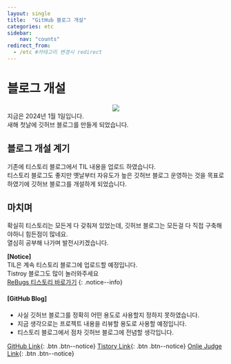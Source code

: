 ```yaml
---
layout: single
title:  "GitHub 블로그 개설"
categories: etc
sidebar:
    nav: "counts"
redirect_from:
  - /etc #카테고리 변경시 redirect
---
```


# 블로그 개설
<center><img src="{{site.url}}/images/2024-01-01-first/github.png"></center>
지금은 2024년 1월 1일입니다.<br>
새해 첫날에 깃허브 블로그를 만들게 되었습니다.

## 블로그 개설 계기
기존에 티스토리 블로그에서 TIL 내용을 업로드 하였습니다.<br>
티스토리 블로그도 좋지만 옛날부터 자유도가 높은 깃허브 블로그 운영하는 것을 목표로 하였기에 깃허브 블로그를 개설하게 되었습니다.<br>

## 마치며
확실히 티스토리는 모든게 다 갖춰져 있었는데, 깃허브 블로그는 모든걸 다 직접 구축해야하니 힘든점이 많네요.<br>
열심히 공부해 나가며 발전시키겠습니다.

**[Notice]** <br>
TIL은 계속 티스토리 블로그에 업로드할 예정입니다.<br>
Tistroy 블로그도 많이 놀러와주세요<br>
<a href="https://rebugs.tistory.com/" target="_blank" title="ReBugs 티스토리">ReBugs 티스토리 바로가기</a>
{: .notice--info}

<div class="notice--info">
<h4>[GitHub Blog]</h4>
<ul>
    <li>사실 깃허브 블로그를 정확히 어떤 용도로 사용할지 정하지 못하였습니다.</li>
    <li>지금 생각으로는 프로젝트 내용을 리뷰할 용도로 사용할 예정입니다.</li>
    <li>티스토리 블로그에서 점차 깃허브 블로그에 전념할 생각입니다.</li>
</ul>
</div>

[GitHub Link](https://github.com/Re-Bugs){: .btn .btn--notice}
[Tistory Link](https://rebugs.tistory.com/){: .btn .btn--notice}
[Onlie Judge Link](https://www.acmicpc.net/user/lso_0924){: .btn .btn--notice}
